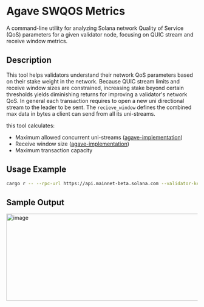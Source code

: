 # Agave SWQOS Metrics

A command-line utility for analyzing Solana network Quality of Service (QoS) parameters for a given validator node,
focusing on QUIC stream and receive window metrics.

## Description

This tool helps validators understand their network QoS parameters based on their stake weight in the network. Because QUIC stream limits and receive window sizes are constrained, increasing stake beyond certain thresholds yields diminishing returns for improving a validator's network QoS. In general each transaction requires to open a new uni directional stream to the leader to be sent. The `recieve_window` defines the combined max data in bytes a client can send from all its uni-streams.

this tool calculates:

- Maximum allowed concurrent uni-streams ([agave-implementation](https://github.com/anza-xyz/agave/blob/8854e65d81b8d74c6e55e292b93e3a66e72a4c81/streamer/src/nonblocking/quic.rs#L465))
- Receive window size ([agave-implementation](https://github.com/anza-xyz/agave/blob/8854e65d81b8d74c6e55e292b93e3a66e72a4c81/streamer/src/nonblocking/quic.rs#L663))
- Maximum transaction capacity

## Usage Example

```bash
cargo r -- --rpc-url https://api.mainnet-beta.solana.com --validator-key YOUR_VALIDATOR_PUBKEY

```

## Sample Output
<img width="1055" height="229" alt="image" src="https://github.com/user-attachments/assets/78beafb8-5c66-4322-83fc-4dacc3fc72de" />
